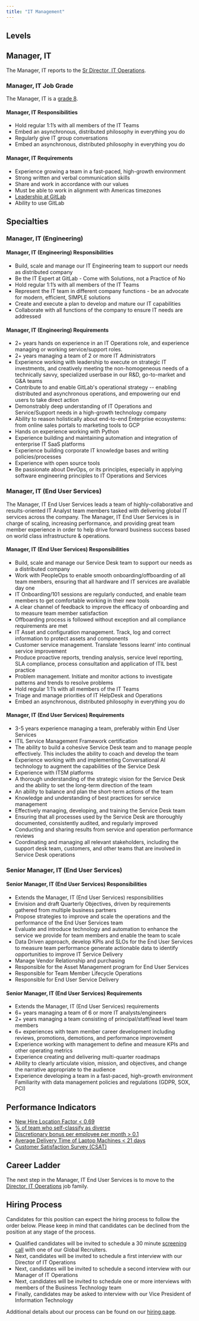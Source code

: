 ```yaml
---
title: "IT Management"
---
```


## Levels

## Manager, IT

The Manager, IT reports to the [Sr Director, IT Operations](/job-families/finance/director-it-operations/).

### Manager, IT Job Grade

The Manager, IT is a [grade 8](/handbook/total-rewards/compensation/compensation-calculator/#gitlab-job-grades).

#### Manager, IT Responsibilities

- Hold regular 1:1’s with all members of the IT Teams
- Embed an asynchronous, distributed philosophy in everything you do
- Regularly give IT group conversations
- Embed an asynchronous, distributed philosophy in everything you do

#### Manager, IT Requirements

- Experience growing a team in a fast-paced, high-growth environment
- Strong written and verbal communication skills
- Share and work in accordance with our values
- Must be able to work in alignment with Americas timezones
- [Leadership at GitLab](/handbook/company/structure/#management-group)
- Ability to use GitLab

## Specialties

### Manager, IT (Engineering)

#### Manager, IT (Engineering) Responsibilities

- Build, scale and manage our IT Engineering team to support our needs as distributed company
- Be the IT Expert at GitLab - Come with Solutions, not a Practice of No
- Hold regular 1:1’s with all members of the IT Teams
- Represent the IT team in different company functions - be an advocate for modern, efficient, SIMPLE solutions
- Create and execute a plan to develop and mature our IT capabilities
- Collaborate with all functions of the company to ensure IT needs are addressed

#### Manager, IT (Engineering) Requirements

- 2+ years hands on experience in an IT Operations role, and experience managing or working service/support roles.
- 2+ years managing a team of 2 or more IT Administrators
- Experience working with leadership to execute on strategic IT investments, and creatively meeting the non-homogeneous needs of a technically savvy, specialized userbase in our R&D, go-to-market and G&A teams
- Contribute to and enable GitLab's operational strategy -- enabling distributed and asynchronous operations, and empowering our end users to take direct action
- Demonstrably deep understanding of IT Operations and Service/Support needs in a high-growth technology company
- Ability to reason holistically about end-to-end Enterprise ecosystems: from online sales portals to marketing tools to GCP
- Hands on experience working with Python
- Experience building and maintaining automation and integration of enterprise IT SaaS platforms
- Experience building corporate IT knowledge bases and writing policies/processes
- Experience with open source tools
- Be passionate about DevOps, or its principles, especially in applying software engineering principles to IT Operations and Services

### Manager, IT (End User Services)

The Manager, IT End User Services leads a team of highly-collaborative and results-oriented IT Analyst team members tasked with delivering global IT services across the company. The Manager, IT End User Services is in charge of scaling, increasing performance, and providing great team member experience in order to help drive forward business success based on world class infrastructure & operations.

#### Manager, IT (End User Services) Responsibilities

- Build, scale and manage our Service Desk team to support our needs as a distributed company
- Work with PeopleOps to enable smooth onboarding/offboarding of all team members, ensuring that all hardware and IT services are available day one
- IT Onboarding/101 sessions are regularly conducted, and enable team members to get comfortable working in their new tools
- A clear channel of feedback to improve the efficacy of onboarding and to measure team member satisfaction
- Offboarding process is followed without exception and all compliance requirements are met
- IT Asset and configuration management. Track, log and correct information to protect assets and components
- Customer service management. Translate ‘lessons learnt’ into continual service improvement
- Produce proactive reports, trending analysis, service level reporting, SLA compliance, process consultation and application of ITIL best practice
- Problem management. Initiate and monitor actions to investigate patterns and trends to resolve problems
- Hold regular 1:1’s with all members of the IT Teams
- Triage and manage priorities of IT HelpDesk and Operations
- Embed an asynchronous, distributed philosophy in everything you do

#### Manager, IT (End User Services) Requirements

- 3-5 years experience managing a team, preferably within End User Services
- ITIL Service Management Framework certification
- The ability to build a cohesive Service Desk team and to manage people effectively. This includes the ability to coach and develop the team
- Experience working with and implementing Conversational AI technology to augment the capabilities of the Service Desk
- Experience with ITSM platforms
- A thorough understanding of the strategic vision for the Service Desk and the ability to set the long-term direction of the team
- An ability to balance and plan the short-term actions of the team
- Knowledge and understanding of best practices for service management
- Effectively managing, developing, and training the Service Desk team
- Ensuring that all processes used by the Service Desk are thoroughly documented, consistently audited, and regularly improved
- Conducting and sharing results from service and operation performance reviews
- Coordinating and managing all relevant stakeholders, including the support desk team, customers, and other teams that are involved in Service Desk operations

### Senior Manager, IT (End User Services)

#### Senior Manager, IT (End User Services) Responsibilities

- Extends the Manager, IT (End User Services) responsibilities
- Envision and draft Quarterly Objectives, driven by requirements gathered from multiple business partners
- Propose strategies to improve and scale the operations and the performance of the End User Services team
- Evaluate and introduce technology and automation to enhance the service we provide for team members and enable the team to scale
- Data Driven approach, develop KPIs and SLOs for the End User Services to measure team performance generate actionable data to identify opportunities to improve IT Service Delivery
- Manage Vendor Relationship and purchasing
- Responsible for the Asset Management program for End User Services
- Responsible for Team Member Lifecycle Operations
- Responsible for End User Service Delivery

#### Senior Manager, IT (End User Services) Requirements

- Extends the Manager, IT (End User Services) requirements
- 6+ years managing a team of 6 or more IT analysts/engineers
- 2+ years managing a team consisting of principal/staff/lead level team members
- 6+ experiences with team member career development including reviews, promotions, demotions, and performance improvement
- Experience working with management to define and measure KPIs and other operating metrics
- Experience creating and delivering multi-quarter roadmaps
- Ability to clearly articulate vision, mission, and objectives, and change the narrative appropriate to the audience
- Experience developing a team in a fast-paced, high-growth environment
Familiarity with data management policies and regulations (GDPR, SOX, PCI)

## Performance Indicators

- [New Hire Location Factor < 0.69](https://internal.gitlab.com/handbook/it/it-performance-indicators/#new-hire-location-factor--069)
- [% of team who self-classify as diverse](https://internal.gitlab.com/handbook/it/it-performance-indicators/#percent--of-team-who-self-classify-as-diverse)
- [Discretionary bonus per employee per month > 0.1](https://internal.gitlab.com/handbook/it/it-performance-indicators/#discretionary-bonus-per-employee-per-month--01)
- [Average Delivery Time of Laptop Machines < 21 days](https://internal.gitlab.com/handbook/it/it-performance-indicators/#average-delivery-time-of-laptop-machines--21-days)
- [Customer Satisfaction Survey (CSAT)](https://internal.gitlab.com/handbook/it/it-performance-indicators/#customer-satisfaction-survey-csat)

## Career Ladder

The next step in the Manager, IT End User Services is to move to the [Director, IT Operations](/job-families/finance/director-it-operations/) job family.

## Hiring Process

Candidates for this position can expect the hiring process to follow the order below. Please keep in mind that candidates can be declined from the position at any stage of the process.

- Qualified candidates will be invited to schedule a 30 minute [screening call](/handbook/hiring/interviewing/#screening-call) with one of our Global Recruiters.
- Next, candidates will be invited to schedule a first interview with our Director of IT Operations
- Next, candidates will be invited to schedule a second interview with our Manager of IT Operations
- Next, candidates will be invited to schedule one or more interviews with members of the Business Technology team
- Finally, candidates may be asked to interview with our Vice President of Information Technology

Additional details about our process can be found on our [hiring page](/handbook/hiring/).
